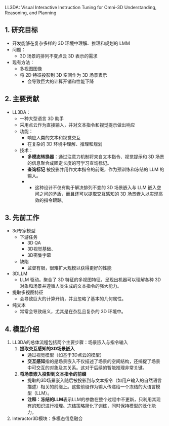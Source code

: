 LL3DA: Visual Interactive Instruction Tuning for  Omni-3D Understanding, Reasoning, and Planning
## 1. 研究目标

- 开发能够在复杂多样的 3D 环境中理解、推理和规划的 LMM
- 问题：
	- 3D 场景的排列不变点云 3D 表示的需求
- 现有方法：
	- 多视图图像
	- 将 2D 特征投影到 3D 空间作为 3D 场景表示
		- 会导致巨大的计算开销和性能下降

## 2. 主要贡献

- LL3DA：
	- 一种大型语言 3D 助手
	- 采用点云作为直接输入，并对文本指令和视觉提示做出响应
	- 功能：
		- 响应人类的文本和视觉交互
		- 在复杂的 3D 环境中理解、推理和规划
	- 技术：
		- **多模态转换器**：通过注意力机制将来自文本指令、视觉提示和 3D 场景的信息聚合成固定长度的可学习查询标记。
		- **查询标记** 被投影并用作文本指令的前缀，作为预训练和冻结的 LLM 的输入。
		- * 这种设计不仅有助于解决排列不变的 3D 场景嵌入与 LLM 嵌入空间之间的矛盾，而且还可以提取交互感知的 3D 场景嵌入以实现高效的指令跟踪。

## 3. 先前工作

- 3d专家模型
	- 下游任务
		- 3D QA
		- 3D视觉基础、
		- 3D密集字幕
	- 缺陷
		- 监督有限，很难扩大规模以获得更好的性能
- 3DLLM
	- LLM 驱动。聚合了 3D 特征的多视图特征，呈现出机器可以理解各种 3D 对象和场景并遵循人类生成的文本指令的强大能力。
- 提取多视图特征
	- 会导致巨大的计算开销，并且忽略了基本的几何属性。
- 纯文本
	- 常常会导致歧义，尤其是在杂乱且复杂的 3D 环境中。

## 4. 模型介绍

1. LL3DA的总体流程包括两个主要步骤：场景嵌入与指令输入
	1. **提取交互感知的3D场景嵌入**
		- 通过视觉模型（如基于3D点云的模型）
		- **交互感知**指的是场景嵌入不仅描述了场景的空间结构，还捕捉了场景中可交互的对象及其关系。这对于后续的智能推理非常关键。
	2. **将场景嵌入投影到文本指令的前缀**
		- 提取的3D场景嵌入随后被投影到与文本指令（如用户输入的自然语言描述）相关的前缀上。这些前缀作为输入传递给一个冻结的大语言模型（LLM）。
		- **注释：冻结的LLM**表示LLM的参数在整个过程中不更新，只利用其现有的知识进行推理。冻结策略简化了训练，同时保持模型的泛化能力。
2. Interactor3D模块：多模态信息融合